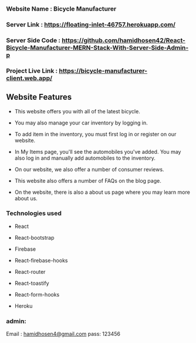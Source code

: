 ### Website Name : Bicycle Manufacturer
### Server Link : https://floating-inlet-46757.herokuapp.com/
### Server Side Code : https://github.com/hamidhosen42/React-Bicycle-Manufacturer-MERN-Stack-With-Server-Side-Admin-p
### Project Live Link : https://bicycle-manufacturer-client.web.app/

## Website Features

- This website offers you with all of the latest bicycle.

- You may also manage your car inventory by logging in.

- To add item in the inventory, you must first log in or register on our website.

- In My Items page, you'll see the automobiles you've added. You may also log in and manually add automobiles to the inventory.

- On our website, we also offer a number of consumer reviews.

- This website also offers a number of FAQs on the blog page.

- On the website, there is also a about us page where you may learn more about us.


### Technologies used

- React

- React-bootstrap

- Firebase

- React-firebase-hooks

- React-router

- React-toastify

- React-form-hooks

- Heroku

### admin:
Email : hamidhosen4@gmail.com
pass: 123456
